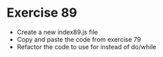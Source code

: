 # Exercise 89

- Create a new index89.js file
- Copy and paste the code from exercise 79
- Refactor the code to use for instead of do/while

